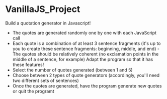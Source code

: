 # VanillaJS_Project

Build a quotation generator in Javascript!
- The quotes are generated randomly one by one with each JavaScript call
- Each quote is a combination of at least 3 sentence fragments (it's up to you to create these sentence fragments: beginning, middle, and end)
-The quotes should be relatively coherent (no exclamation points in the middle of a sentence, for example)
Adapt the program so that it has these features!
- Select the number of quotes generated (between 1 and 5)
- Choose between 2 types of quote generators (accordingly, you'll need two different sets of sentences)
- Once the quotes are generated, have the program generate new quotes or quit the programt
